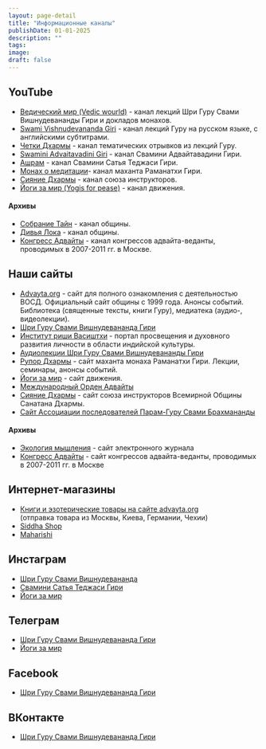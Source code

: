 ```yaml
---
layout: page-detail
title: "Информационные каналы"
publishDate: 01-01-2025
description: ""
tags:
image:
draft: false
---
```


## **YouTube**
 -  [Ведический мир (Vedic wourld)](https://www.youtube.com/channel/UCEPPjoxhaTmiZL00N2RQgVQ) - канал лекций Шри Гуру Свами Вишнудевананды Гири и докладов монахов. 
 -  [Swami Vishnudevananda Giri](https://www.youtube.com/channel/UCgulyMBiOzsoQ64%5FX3OTFZQ) - канал лекций Гуру на русском языке, с английскими субтитрами.
 - [Четки Дхармы](https://www.youtube.com/channel/UCRNW6rKxrGLbVHyJmgYAXFg) - канал тематических отрывков из лекций Гуру.
 - [Swamini Advaitavadini Giri](https://www.youtube.com/c/%D0%90%D0%B4%D0%B2%D0%B0%D0%B9%D1%82%D0%B0%D0%92%D0%B0%D0%B4%D0%B8%D0%BD%D0%B8) - канал Свамини Адвайтавадини Гири.
 - [Ашрам](https://www.youtube.com/c/%D0%9E%D0%BD%D0%BB%D0%B0%D0%B9%D0%BD%D0%94%D1%85%D0%B0%D1%80%D0%BC%D0%B0) - канал Свамини Сатья Теджаси Гири.
 - [Монах о медитации](https://www.youtube.com/channel/UCLJbTwAFsGziphrJd25aJsA)- канал маханта Раманатхи Гири.
 - [Сияние Дхармы](https://www.youtube.com/channel/UCKEdfsDZyfq%5F-ytN8Yl34kQ/videos) - канал союза инструкторов.
 - [Йоги за мир (Yogis for pease)](https://www.youtube.com/@Yogisforpeace) - канал движения.
#### Архивы
 - [Собрание Тайн](https://www.youtube.com/user/SobranieTain) - канал общины.
 - [Дивья Лока](https://www.youtube.com/user/divyalokachannel) - канал общины.
 - [Конгресс Адвайты](https://www.youtube.com/user/congressadvayta) - канал конгрессов адвайта-веданты, проводимых в 2007-2011 гг. в Москве.
  
  
## **Наши сайты**
 - [Advayta.org](https://www.advayta.org) - сайт для полного ознакомления с деятельностью ВОСД. Официальный сайт общины с 1999 года. Анонсы событий. Библиотека (священные тексты, книги Гуру), медиатека (аудио-, видеолекции).
 - [Шри Гуру Свами Вишнудевананда Гири](https://swamivishnudevananda.guru/)
 - [Институт риши Васиштхи](https://institute-vasishtha.com) - портал просвещения и духовного развития личности в области индийской культуры.
 - [Аудиолекции Шри Гуру Свами Вишнудевананды Гири](https://svglectures.institute-vasishtha.com/player.php) 
 - [Рупор Дхармы](http://ramanatha.advayta.org/) - сайт маханта монаха Раманатхи Гири. Лекции, семинары, анонсы событий.
 - [Йоги за мир](https://yogisforpeace.life/) - cайт движения.
 - [Международный Орден Адвайты](https://advaita-order.org/) 
 - [Сияние Дхармы](https://vosdlife.org/) - сайт союза инструкторов Всемирной Общины Санатана Дхармы.  
 - [Сайт Ассоциации последователей Парам-Гуру Свами Брахмананды](http://brahmananda.advayta.org/) 
#### Архивы
 - [Экология мышления](http://ecologyofthinking.ru/) - сайт электронного журнала
 - [Конгресс Адвайты](http://www.congress.advayta.org/) - сайт конгрессов адвайта-веданты, проводимых в 2007-2011 гг. в Москве
  
## **Интернет-магазины**
 - [Книги и эзотерические товары на сайте advayta.org](https://www.advayta.org/shop/books/)  
 (отправка товара из Москвы, Киева, Германии, Чехии)
 - [Siddha Shop](http://www.siddhashop.com) 
 - [Maharishi](https://institute-vasishtha.com/shop) 

## **Инстаграм**
 - [Шри Гуру Свами Вишнудевананда](https://www.instagram.com/swami%5Fvishnudevananda%5Fgiri/)
 - [Свамини Сатья Теджаси Гири](https://www.instagram.com/satya%5Ftejasi/) 
 - [Йоги за мир](https://www.instagram.com/yogisforpeace/?igshid=YmMyMTA2M2Y%3D) 
  
## **Телеграм**
 - [Шри Гуру Свами Вишнудевананда Гири](https://t.me/swami%5Fvishnudevananda%5Fgiri)
 - [Йоги за мир](https://t.me/yogisforpeace) 
  
## **Facebook**
 - [Шри Гуру Свами Вишнудевананда Гири](https://www.facebook.com/mahamandaleshwar) 
 
## **ВКонтакте**
 - [Шри Гуру Свами Вишнудевананда Гири](http://vk.com/svami%5Fvisnudevananda%5Fgiri) 
  
